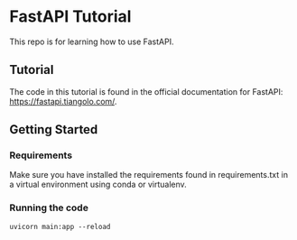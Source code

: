 # FastAPI Tutorial
This repo is for learning how to use FastAPI.

## Tutorial
The code in this tutorial is found in the official documentation for FastAPI: https://fastapi.tiangolo.com/.

## Getting Started
### Requirements
Make sure you have installed the requirements found in requirements.txt in a virtual environment using conda or virtualenv.

### Running the code
```
uvicorn main:app --reload
```



